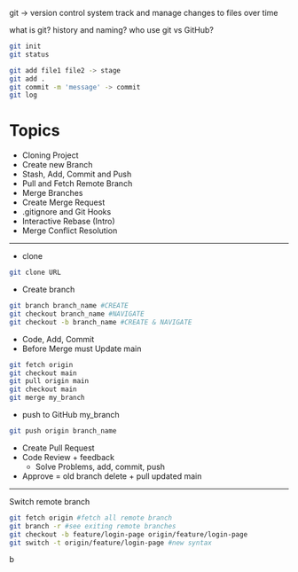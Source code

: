 git -> version control system
track and manage changes to files over time

what is git?
history and naming?
who use
git vs GitHub?

```bash
git init
git status

git add file1 file2 -> stage
git add .
git commit -m 'message' -> commit
git log
```

# Topics

- Cloning Project
- Create new Branch
- Stash, Add, Commit and Push
- Pull and Fetch Remote Branch
- Merge Branches
- Create Merge Request
- .gitignore and Git Hooks
- Interactive Rebase (Intro)
- Merge Conflict Resolution

---

- clone

```bash
git clone URL
```

- Create branch

```bash
git branch branch_name #CREATE
git checkout branch_name #NAVIGATE
git checkout -b branch_name #CREATE & NAVIGATE
```

- Code, Add, Commit
- Before Merge must Update main

```bash
git fetch origin
git checkout main
git pull origin main
git checkout main
git merge my_branch
```

- push to GitHub my_branch

```bash
git push origin branch_name
```

- Create Pull Request
- Code Review + feedback
  - Solve Problems, add, commit, push
- Approve = old branch delete + pull updated main

---

Switch remote branch

```bash
git fetch origin #fetch all remote branch
git branch -r #see exiting remote branches
git checkout -b feature/login-page origin/feature/login-page
git switch -t origin/feature/login-page #new syntax
```

b